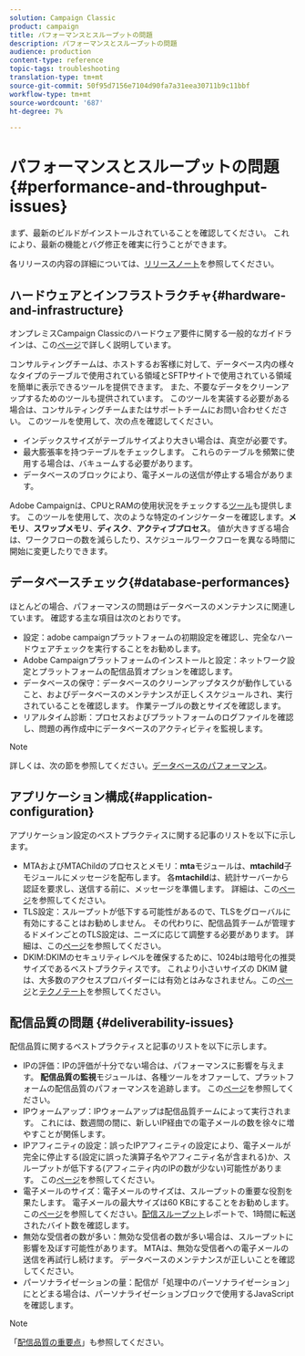 ```yaml
---
solution: Campaign Classic
product: campaign
title: パフォーマンスとスループットの問題
description: パフォーマンスとスループットの問題
audience: production
content-type: reference
topic-tags: troubleshooting
translation-type: tm+mt
source-git-commit: 50f95d7156e7104d90fa7a31eea30711b9c11bbf
workflow-type: tm+mt
source-wordcount: '687'
ht-degree: 7%

---
```



# パフォーマンスとスループットの問題{#performance-and-throughput-issues}

まず、最新のビルドがインストールされていることを確認してください。 これにより、最新の機能とバグ修正を確実に行うことができます。

各リリースの内容の詳細については、[リリースノート](../../rn/using/latest-release.md)を参照してください。

## ハードウェアとインフラストラクチャ{#hardware-and-infrastructure}

オンプレミスCampaign Classicのハードウェア要件に関する一般的なガイドラインは、この[ページ](https://helpx.adobe.com/jp/campaign/kb/hardware-sizing-guide.html)で詳しく説明しています。

コンサルティングチームは、ホストするお客様に対して、データベース内の様々なタイプのテーブルで使用されている領域とSFTPサイトで使用されている領域を簡単に表示できるツールを提供できます。 また、不要なデータをクリーンアップするためのツールも提供されています。 このツールを実装する必要がある場合は、コンサルティングチームまたはサポートチームにお問い合わせください。 このツールを使用して、次の点を確認してください。

* インデックスサイズがテーブルサイズより大きい場合は、真空が必要です。
* 最大膨張率を持つテーブルをチェックします。 これらのテーブルを頻繁に使用する場合は、バキュームする必要があります。
* データベースのブロックにより、電子メールの送信が停止する場合があります。

Adobe Campaignは、CPUとRAMの使用状況をチェックする[ツール](../../production/using/monitoring-processes.md#manual-monitoring)も提供します。 このツールを使用して、次のような特定のインジケーターを確認します。**メモリ**、**スワップメモリ**、**ディスク**、**アクティブプロセス**。 値が大きすぎる場合は、ワークフローの数を減らしたり、スケジュールワークフローを異なる時間に開始に変更したりできます。

## データベースチェック{#database-performances}

ほとんどの場合、パフォーマンスの問題はデータベースのメンテナンスに関連しています。 確認する主な項目は次のとおりです。

* 設定：adobe campaignプラットフォームの初期設定を確認し、完全なハードウェアチェックを実行することをお勧めします。
* Adobe Campaignプラットフォームのインストールと設定：ネットワーク設定とプラットフォームの配信品質オプションを確認します。
* データベースの保守：データベースのクリーンアップタスクが動作していること、およびデータベースのメンテナンスが正しくスケジュールされ、実行されていることを確認します。 作業テーブルの数とサイズを確認します。
* リアルタイム診断：プロセスおよびプラットフォームのログファイルを確認し、問題の再作成中にデータベースのアクティビティを監視します。

>[!NOTE]
>
>詳しくは、次の節を参照してください。[データベースのパフォーマンス](../../production/using/database-performances.md)。

## アプリケーション構成{#application-configuration}

アプリケーション設定のベストプラクティスに関する記事のリストを以下に示します。

* MTAおよびMTAChildのプロセスとメモリ：**mta**&#x200B;モジュールは、**mtachild**&#x200B;子モジュールにメッセージを配布します。 各&#x200B;**mtachild**&#x200B;は、統計サーバーから認証を要求し、送信する前に、メッセージを準備します。 詳細は、この[ページ](../../installation/using/email-deliverability.md)を参照してください。
* TLS設定：スループットが低下する可能性があるので、TLSをグローバルに有効にすることはお勧めしません。 その代わりに、配信品質チームが管理するドメインごとのTLS設定は、ニーズに応じて調整する必要があります。 詳細は、この[ページ](../../installation/using/email-deliverability.md#mx-configuration)を参照してください。
* DKIM:DKIMのセキュリティレベルを確保するために、1024bは暗号化の推奨サイズであるベストプラクティスです。 これより小さいサイズの DKIM 鍵は、大多数のアクセスプロバイダーには有効とはみなされません。この[ページ](../../delivery/using/technical-recommendations.md#dkim)と[テクノテート](https://helpx.adobe.com/jp/campaign/kb/domain-name-delegation.html)を参照してください。

## 配信品質の問題 {#deliverability-issues}

配信品質に関するベストプラクティスと記事のリストを以下に示します。

* IPの評価：IPの評価が十分でない場合は、パフォーマンスに影響を与えます。 **配信品質の監視**&#x200B;モジュールは、各種ツールをオファーして、プラットフォームの配信品質のパフォーマンスを追跡します。 この[ページ](../../delivery/using/monitoring-deliverability.md)を参照してください。
* IPウォームアップ：IPウォームアップは配信品質チームによって実行されます。 これには、数週間の間に、新しいIP経由での電子メールの数を徐々に増やすことが関係します。
* IPアフィニティの設定：誤ったIPアフィニティの設定により、電子メールが完全に停止する(設定に誤った演算子名やアフィニティ名が含まれる)か、スループットが低下する(アフィニティ内のIPの数が少ない)可能性があります。 この[ページ](../../installation/using/email-deliverability.md#list-of-ip-addresses-to-use)を参照してください。
* 電子メールのサイズ：電子メールのサイズは、スループットの重要な役割を果たします。 電子メールの最大サイズは60 KBにすることをお勧めします。 この[ページ](https://helpx.adobe.com/legal/product-descriptions/campaign.html)を参照してください。[配信スループット](../../reporting/using/global-reports.md#delivery-throughput)レポートで、1時間に転送されたバイト数を確認します。
* 無効な受信者の数が多い：無効な受信者の数が多い場合は、スループットに影響を及ぼす可能性があります。 MTAは、無効な受信者への電子メールの送信を再試行し続けます。 データベースのメンテナンスが正しいことを確認してください。
* パーソナライゼーションの量：配信が「処理中のパーソナライゼーション」にとどまる場合は、パーソナライゼーションブロックで使用するJavaScriptを確認します。

>[!NOTE]
>
>「[配信品質の重要点](../../delivery/using/deliverability-key-points.md)」も参照してください。
